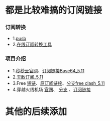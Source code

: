 # 都是比较难搞的订阅链接
### 订阅转换
- 1.[pusb](zh.pusb.lijboy.top)
- 2.[在线订阅转换工具](https://subconverters.com/)
### 项目介绍
- 1.[秒秒云官网](秒秒云.com)、[订阅链接Base64_5.11](https://raw.githubusercontent.com/lijboys/VPN-jiedian/main/miaomiao?token=GHSAT0AAAAAACRPI732C3DODTN3MBRKAHIWZR7RMUA)
- 2.[无敌订阅_5.11](https://raw.githubusercontent.com/lijboys/VPN-jiedian/main/jiakuang?token=GHSAT0AAAAAACRPI733YXQVGMMJ7A34IM6KZR7RMFA)
- 3.Free [短链](https://shiro.lol/mymc)、[原订阅链接](https://psub.888005.xyz/sub?target=clash&url=https%3A%2F%2Fpaste.gg%2Fp%2Fming%2F00934b46bcb54a5ab228cc1f1607117d%2Ffiles%2F6ebfe6cdf4974a0e8c9a3be5b2eb5a23%2Fraw&insert=false)、[分支free clash_5.11](https://raw.githubusercontent.com/lijboys/VPN-jiedian/main/free%20clash?token=GHSAT0AAAAAACRPI7335WYBCFHBIEI52HEAZR7RLGA)
- 4.穿越火线机场   [官网](https://cfyun01.sbs/)、 [分支](https://raw.githubusercontent.com/lijboys/VPN-jiedian/main/cfy?token=GHSAT0AAAAAACRPI733ARVFQFIWKVYGZ2EGZR7R22Q)    、[订阅链接](https://cfyun01.sbs/api/v1/client/subscribe?token=71f1dc6f6ef0a02dedfa5e1c63f346f9)
# 其他的后续添加
